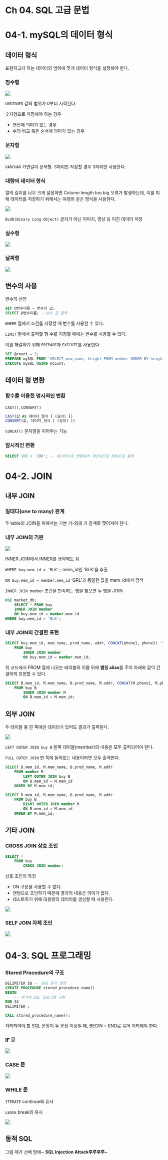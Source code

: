 # Ch 04. SQL 고급 문법

# 04-1. mySQL의 데이터 형식

## 데이터 형식

표현하고자 하는 데이터의 범위에 맞게 데이터 형식을 설정해야 한다.

### 정수형

<img src="img/Untitled.png">

`UNSIGNED` 값의 범위가 0부터 시작된다.

숫자형으로 저장해야 하는 경우

- 연산에 의미가 있는 경우
- 수의 비교 혹은 순서에 의미가 있는 경우

### 문자형

<img src="img/Untitled 1.png">

`VARCHAR` 가변길이 문자형. 3자리만 저장할 경우 3자리만 사용한다.

### 대량의 데이터 형식

열의 길이를 너무 크게 설정하면 Column length too big 오류가 발생하는데, 이를 피해 데이터를 저장하기 위해서는 아래와 같은 형식을 사용한다.

<img src="img/Untitled 2.png">

`BLOB(Binary Long Object)` 글자가 아닌 이미지, 영상 등 이진 데이터 저장

### 실수형

<img src="img/Untitled 3.png">

### 날짜형

<img src="img/Untitled 4.png">

## 변수의 사용

변수의 선언

```sql
SET @변수이름 = 변수의 값;
SELECT @변수이름; --변수 값 출력
```

`WHERE` 절에서 조건을 지정할 때 변수를 사용할 수 있다.

`LIMIT` 절에서 출력할 행 수를 지정할 때에는 변수를 사용할 수 없다.

이를 해결하기 위해 `PREPARE`과 `EXECUTE`를 사용한다.

```sql
SET @count = 3;
PREPARE mySQL FROM 'SELECT mem_name, height FROM member ORDER BY height LIMIT ?';
EXECUTE mySQL USING @count;
```

## 데이터 형 변환

### 함수를 이용한 명시적인 변환

`CAST()`, `CONVERT()`

```sql
CAST(값 AS 데이터_형식 [ (길이) ])
CONVERT(값, 데이터_형식 [ (길이) ])
```

`CONCAT()` 문자열을 이어주는 기능

### 암시적인 변환

```sql
SELECT 100 + '200'; -- 암시적으로 변환되어 계산되므로 300으로 출력
```

# 04-2. JOIN

## 내부 JOIN

### 일대다(one to many) 관계

두 table의 JOIN을 위해서는 기본 키-외래 키 관계로 맺어져야 한다.

### 내부 JOIN의 기본

<img src="img/Untitled 5.png">

INNER JOIN에서 INNER를 생략해도 됨

`WHERE buy.mem_id = 'BLK';` mem_id인 ‘BLK’을 추출

`ON buy.mem_id = member.mem_id` ‘GRL’과 동일한 값을 mem_id에서 검색

`INNER JOIN member` 조건을 만족하는 행을 찾으면 두 행을 JOIN

```sql
USE market_db;
	SELECT * FROM buy
	INNER JOIN member
	ON buy.mem_id = member.mem_id
WHERE buy.mem_id = 'BLK';
```

### 내부 JOIN의 간결한 표현

```sql
SELECT buy.mem_id, mem_name, prod_name, addr, CONCAT(phone1, phone2) '연락처'
	FROM buy
		INNER JOIN member
		ON buy.mem_id = member.mem_id;
```

위 코드에서 FROM 절에 나오는 테이블의 이름 뒤에 **별칭 alias**를 주어 아래와 같이 간결하게 표현할 수 있다.

```sql
SELECT B.mem_id, M.mem_name, B.prod_name, M.addr, CONCAT(M.phone1, M.phone2) '연락처'
	FROM buy B
		INNER JOIN member M
		ON B.mem_id = M.mem_id;
```

## 외부 JOIN

두 테이블 중 한 쪽에만 데이터가 있어도 결과가 출력된다.

<img src="img/Untitled 6.png">

`LEFT OUTER JOIN buy B` 왼쪽 테이블(member)의 내용은 모두 출력되어야 한다.

`FULL OUTER JOIN` 한 쪽에 들어있는 내용이라면 모두 출력한다.

```sql
SELECT B.mem_id, M.mem_name, B.prod_name, M.addr
	FROM member M
		LEFT OUTER JOIN buy B
		ON B.mem_id = M.mem_id
	ORDER BY M.mem_id;
```

```sql
SELECT B.mem_id, M.mem_name, B.prod_name, M.addr
	FROM buy B
		RIGHT OUTER JOIN member M
		ON B.mem_id = M.mem_id
	ORDER BY M.mem_id;
```

## 기타 JOIN

### CROSS JOIN 상호 조인

```sql
SELECT *
	FROM buy
		CROSS JOIN member;
```

상호 조인의 특징

- ON 구문을 사용할 수 없다.
- 랜덤으로 조인하기 때문에 결과의 내용은 의미가 없다.
- 테스트하기 위해 대용량의 데이터를 생성할 때 사용한다.

<img src="img/Untitled 7.png">

### SELF JOIN 자체 조인

<img src="img/Untitled 8.png">

# 04-3. SQL 프로그래밍

### Stored Procedure의 구조

```sql
DELIMITER $$ -- 종료 문자 변경
CREATE PROCEDURE stored_procedure_name()
BEGIN
	-- 여기에 SQL 프로그램 구현
END $$
DELIMITER ;

CALL stored_procedure_name();
```

처리되어야 할 SQL 문장이 두 문장 이상일 때, BEGIN ~ END로 묶어 처리해야 한다.

### IF 문

<img src="img/Untitled 9.png">

### CASE 문

<img src="img/Untitled 10.png">

### WHILE 문

`ITERATE` continue와 유사

`LEAVE` break와 유사

<img src="img/Untitled 11.png">

## 동적 SQL

그럼 제가 선배 맘에~ **SQL Injection Attack후루후루**~
